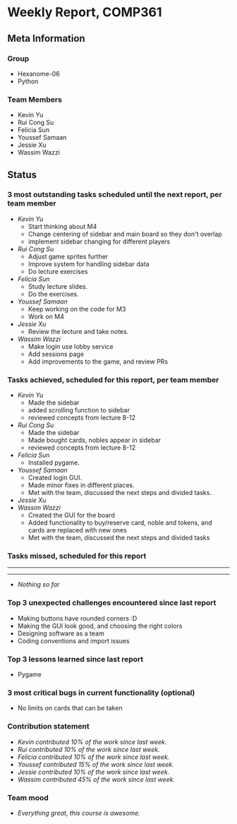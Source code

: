 # Weekly Report, COMP361

## Meta Information

### Group

* Hexanome-06
* Python

### Team Members

* Kevin Yu
* Rui Cong Su
* Felicia Sun
* Youssef Samaan
* Jessie Xu
* Wassim Wazzi

## Status

### 3 most outstanding tasks scheduled until the next report, per team member

* *Kevin Yu*
  * Start thinking about M4
  * Change centering of sidebar and main board so they don't overlap
  * implement sidebar changing for different players
* *Rui Cong Su*
  * Adjust game sprites further
  * Improve system for handling sidebar data
  * Do lecture exercises
* *Felicia Sun*
  * Study lecture slides.
  * Do the exercises.
* *Youssef Samaan*
  * Keep working on the code for M3
  * Work on M4
* *Jessie Xu*
  * Review the lecture and take notes.
* *Wassim Wazzi*
  * Make login use lobby service
  * Add sessions page
  * Add improvements to the game, and review PRs

### Tasks achieved, scheduled for this report, per team member

* *Kevin Yu*
  * Made the sidebar
  * added scrolling function to sidebar
  * reviewed concepts from lecture 8-12
* *Rui Cong Su*
  * Made the sidebar
  * Made bought cards, nobles appear in sidebar
  * reviewed concepts from lecture 8-12
* *Felicia Sun*
  * Installed pygame.
* *Youssef Samaan*
  * Created login GUI.
  * Made minor fixes in different places.
  * Met with the team, discussed the next steps and divided tasks.
* *Jessie Xu*
* *Wassim Wazzi*
  * Created the GUI for the board
  * Added functionality to buy/reserve card, noble and tokens, and cards are replaced with new ones
  * Met with the team, discussed the next steps and divided tasks

### Tasks missed, scheduled for this report

---

---

* *Nothing so far*

### Top 3 unexpected challenges encountered since last report

* Making buttons have rounded corners :D
* Making the GUI look good, and choosing the right colors
* Designing software as a team
* Coding conventions and import issues

### Top 3 lessons learned since last report

* Pygame

### 3 most critical bugs in current functionality (optional)

* No limits on cards that can be taken

### Contribution statement

* *Kevin contributed 10% of the work since last week.*
* *Rui contributed 10% of the work since last week.*
* *Felicia contributed 10% of the work since last week.*
* *Youssef contributed 15% of the work since last week.*
* *Jessie contributed 10% of the work since last week.*
* *Wassim contributed 45% of the work since last week.*

### Team mood

* *Everything great, this course is awesome.*
